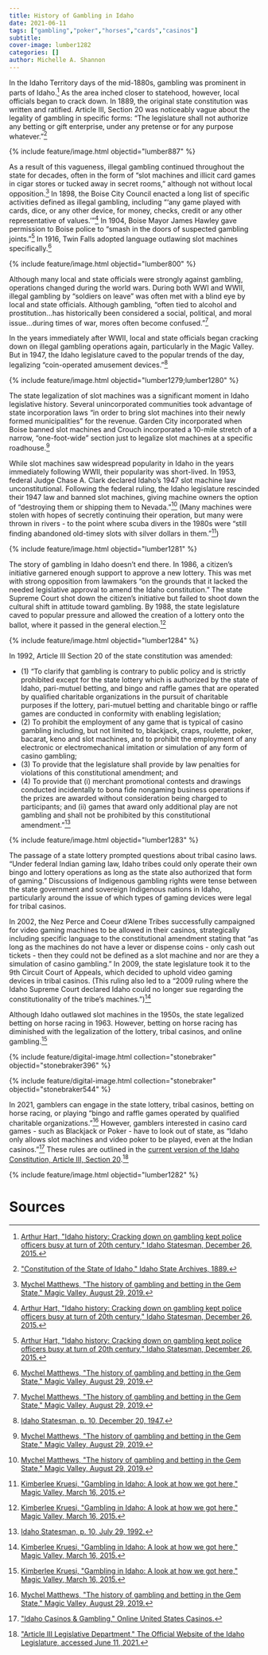 ```yaml
---
title: History of Gambling in Idaho
date: 2021-06-11
tags: ["gambling","poker","horses","cards","casinos"]
subtitle: 
cover-image: lumber1282
categories: []
author: Michelle A. Shannon
---
```


In the Idaho Territory days of the mid-1880s, gambling was prominent in parts of Idaho.[^1] As the area inched closer to statehood, however, local officials began to crack down. In 1889, the original state constitution was written and ratified. Article III, Section 20 was noticeably vague about the legality of gambling in specific forms: “The legislature shall not authorize any betting or gift enterprise, under any pretense or for any purpose whatever.”[^2]

{% include feature/image.html objectid="lumber887" %}

As a result of this vagueness, illegal gambling continued throughout the state for decades, often in the form of “slot machines and illicit card games in cigar stores or tucked away in secret rooms,” although not without local opposition.[^3] In 1898, the Boise City Council enacted a long list of specific activities defined as illegal gambling, including “‘any game played with cards, dice, or any other device, for money, checks, credit or any other representative of values.’”[^4] In 1904, Boise Mayor James Hawley gave permission to Boise police to “smash in the doors of suspected gambling joints.”[^5] In 1916, Twin Falls adopted language outlawing slot machines specifically.[^6]

{% include feature/image.html objectid="lumber800" %}

Although many local and state officials were strongly against gambling, operations changed during the world wars. During both WWI and WWII, illegal gambling by “soldiers on leave” was often met with a blind eye by local and state officials. Although gambling, “often tied to alcohol and prostitution...has historically been considered a social, political, and moral issue...during times of war, mores often become confused.”[^7]

In the years immediately after WWII, local and state officials began cracking down on illegal gambling operations again, particularly in the Magic Valley. But in 1947, the Idaho legislature caved to the popular trends of the day, legalizing “coin-operated amusement devices.”[^8]

{% include feature/image.html objectid="lumber1279;lumber1280" %}

The state legalization of slot machines was a significant moment in Idaho legislative history. Several unincorporated communities took advantage of state incorporation laws “in order to bring slot machines into their newly formed municipalities” for the revenue. Garden City incorporated when Boise banned slot machines and Crouch incorporated a 10-mile stretch of a narrow, “one-foot-wide” section just to legalize slot machines at a specific roadhouse.[^9]

While slot machines saw widespread popularity in Idaho in the years immediately following WWII, their popularity was short-lived. In 1953, federal Judge Chase A. Clark declared Idaho’s 1947 slot machine law unconstitutional. Following the federal ruling, the Idaho legislature rescinded their 1947 law and banned slot machines, giving machine owners the option of “destroying them or shipping them to Nevada.”[^10] (Many machines were stolen with hopes of secretly continuing their operation, but many were thrown in rivers - to the point where scuba divers in the 1980s were “still finding abandoned old-timey slots with silver dollars in them.”[^11])

{% include feature/image.html objectid="lumber1281" %}

The story of gambling in Idaho doesn’t end there. In 1986, a citizen’s initiative garnered enough support to approve a new lottery. This was met with strong opposition from lawmakers “on the grounds that it lacked the needed legislative approval to amend the Idaho constitution.” The state Supreme Court shot down the citizen’s initiative but failed to shoot down the cultural shift in attitude toward gambling. By 1988, the state legislature caved to popular pressure and allowed the creation of a lottery onto the ballot, where it passed in the general election.[^12]

{% include feature/image.html objectid="lumber1284" %}

In 1992, Article III Section 20 of the state constitution was amended:
- (1) “To clarify that gambling is contrary to public policy and is strictly prohibited except for the state lottery which is authorized by the state of Idaho, pari-mutuel betting, and bingo and raffle games that are operated by qualified charitable organizations in the pursuit of charitable purposes if the lottery, pari-mutuel betting and charitable bingo or raffle games are conducted in conformity with enabling legislation;
- (2) To prohibit the employment of any game that is typical of casino gambling including, but not limited to, blackjack, craps, roulette, poker, bacarat, keno and slot machines, and to prohibit the employment of any electronic or electromechanical imitation or simulation of any form of casino gambling;
- (3) To provide that the legislature shall provide by law penalties for violations of this constitutional amendment; and
- (4) To provide that (i) merchant promotional contests and drawings conducted incidentally to bona fide nongaming business operations if the prizes are awarded without consideration being charged to participants; and (ii) games that award only additional play are not gambling and shall not be prohibited by this constitutional amendment.”[^13]

{% include feature/image.html objectid="lumber1283" %}

The passage of a state lottery prompted questions about tribal casino laws. “Under federal Indian gaming law, Idaho tribes could only operate their own bingo and lottery operations as long as the state also authorized that form of gaming.” Discussions of Indigenous gambling rights were tense between the state government and sovereign Indigenous nations in Idaho, particularly around the issue of which types of gaming devices were legal for tribal casinos. 

In 2002, the Nez Perce and Coeur d’Alene Tribes successfully campaigned for video gaming machines to be allowed in their casinos, strategically including specific language to the constitutional amendment stating that “as long as the machines do not have a lever or dispense coins - only cash out tickets - then they could not be defined as a slot machine and nor are they a simulation of casino gambling.” In 2009, the state legislature took it to the 9th Circuit Court of Appeals, which decided to uphold video gaming devices in tribal casinos. (This ruling also led to a “2009 ruling where the Idaho Supreme Court declared Idaho could no longer sue regarding the constitutionality of the tribe’s machines.”)[^14]

Although Idaho outlawed slot machines in the 1950s, the state legalized betting on horse racing in 1963. However, betting on horse racing has diminished with the legalization of the lottery, tribal casinos, and online gambling.[^15]

{% include feature/digital-image.html collection="stonebraker" objectid="stonebraker396" %}

{% include feature/digital-image.html collection="stonebraker" objectid="stonebraker544" %}

In 2021, gamblers can engage in the state lottery, tribal casinos, betting on horse racing, or playing “bingo and raffle games operated by qualified charitable organizations.”[^16] However, gamblers interested in casino card games - such as Blackjack or Poker - have to look out of state, as “Idaho only allows slot machines and video poker to be played, even at the Indian casinos.”[^17] These rules are outlined in the [current version of the Idaho Constitution, Article III, Section 20](https://legislature.idaho.gov/statutesrules/idconst/artiii/sect20/).[^18]

{% include feature/image.html objectid="lumber1282" %}


# Sources

[^1]: [Arthur Hart, "Idaho history: Cracking down on gambling kept police officers busy at turn of 20th century," Idaho Statesman, December 26, 2015.](https://www.idahostatesman.com/news/local/article51719090.html)

[^2]: ["Constitution of the State of Idaho," Idaho State Archives, 1889.](https://idahohistory.contentdm.oclc.org/digital/collection/p16281coll38/id/559/rec/1)

[^3]: [Mychel Matthews, "The history of gambling and betting in the Gem State," Magic Valley, August 29, 2019.](https://magicvalley.com/news/local/the-history-of-gambling-and-betting-in-the-gem-state/article_74e1998f-b82d-5e94-9263-5be90b5a7df8.html)

[^4]: [Arthur Hart, "Idaho history: Cracking down on gambling kept police officers busy at turn of 20th century," Idaho Statesman, December 26, 2015.](https://www.idahostatesman.com/news/local/article51719090.html)

[^5]: [Arthur Hart, "Idaho history: Cracking down on gambling kept police officers busy at turn of 20th century," Idaho Statesman, December 26, 2015.](https://www.idahostatesman.com/news/local/article51719090.html)

[^6]: [Mychel Matthews, "The history of gambling and betting in the Gem State," Magic Valley, August 29, 2019.](https://magicvalley.com/news/local/the-history-of-gambling-and-betting-in-the-gem-state/article_74e1998f-b82d-5e94-9263-5be90b5a7df8.html)

[^7]: [Mychel Matthews, "The history of gambling and betting in the Gem State," Magic Valley, August 29, 2019.](https://magicvalley.com/news/local/the-history-of-gambling-and-betting-in-the-gem-state/article_74e1998f-b82d-5e94-9263-5be90b5a7df8.html)

[^8]: [Idaho Statesman, p. 10, December 20, 1947.](https://infoweb-newsbank-com.uidaho.idm.oclc.org/apps/news/openurl?ctx_ver=z39.88-2004&rft_id=info%3Asid/infoweb.newsbank.com&svc_dat=AMNEWS&req_dat=29250C9388694CD885C6DCB22A43B157&rft_val_format=info%3Aofi/fmt%3Akev%3Amtx%3Actx&rft_dat=document_id%3Aimage%252Fv2%253A114CF38DF1A90B10%2540EANX-14F8E1392A2C319C%25402432540-14F8470069EC5071%25409-14F8470069EC5071%2540/hlterms%3A%2522amusement%2520devices%2522)

[^9]: [Mychel Matthews, "The history of gambling and betting in the Gem State," Magic Valley, August 29, 2019.](https://magicvalley.com/news/local/the-history-of-gambling-and-betting-in-the-gem-state/article_74e1998f-b82d-5e94-9263-5be90b5a7df8.html)

[^10]: [Mychel Matthews, "The history of gambling and betting in the Gem State," Magic Valley, August 29, 2019.](https://magicvalley.com/news/local/the-history-of-gambling-and-betting-in-the-gem-state/article_74e1998f-b82d-5e94-9263-5be90b5a7df8.html)

[^11]: [Kimberlee Kruesi, "Gambling in Idaho: A look at how we got here," Magic Valley, March 16, 2015.](https://magicvalley.com/news/local/govt-and-politics/gambling-in-idaho-a-look-at-how-we-got-here/article_307079e2-cbf6-11e4-ae35-23228b61e240.html)

[^12]: [Kimberlee Kruesi, "Gambling in Idaho: A look at how we got here," Magic Valley, March 16, 2015.](https://magicvalley.com/news/local/govt-and-politics/gambling-in-idaho-a-look-at-how-we-got-here/article_307079e2-cbf6-11e4-ae35-23228b61e240.html)

[^13]: [Idaho Statesman, p. 10, July 29, 1992.](https://infoweb-newsbank-com.uidaho.idm.oclc.org/apps/news/openurl?ctx_ver=z39.88-2004&rft_id=info%3Asid/infoweb.newsbank.com&svc_dat=AMNEWS&req_dat=29250C9388694CD885C6DCB22A43B157&rft_val_format=info%3Aofi/fmt%3Akev%3Amtx%3Actx&rft_dat=document_id%3Aimage%252Fv2%253A114CF38DF1A90B10%2540EANX-169A426998F6DBA0%25402448833-1699D55546C2A357%25409-1699D55546C2A357%2540/hlterms%3A%2522Gambling%2520is%2520contrary%2520to%2520public%2520policy%2522)

[^14]: [Kimberlee Kruesi, "Gambling in Idaho: A look at how we got here," Magic Valley, March 16, 2015.](https://magicvalley.com/news/local/govt-and-politics/gambling-in-idaho-a-look-at-how-we-got-here/article_307079e2-cbf6-11e4-ae35-23228b61e240.html)

[^15]: [Kimberlee Kruesi, "Gambling in Idaho: A look at how we got here," Magic Valley, March 16, 2015.](https://magicvalley.com/news/local/govt-and-politics/gambling-in-idaho-a-look-at-how-we-got-here/article_307079e2-cbf6-11e4-ae35-23228b61e240.html)

[^16]: [Mychel Matthews, "The history of gambling and betting in the Gem State," Magic Valley, August 29, 2019.](https://magicvalley.com/news/local/the-history-of-gambling-and-betting-in-the-gem-state/article_74e1998f-b82d-5e94-9263-5be90b5a7df8.html)

[^17]: ["Idaho Casinos & Gambling," Online United States Casinos.](https://www.onlineunitedstatescasinos.com/states/idaho-gambling/)

[^18]: ["Article III Legislative Department," The Official Website of the Idaho Legislature, accessed June 11, 2021.](https://legislature.idaho.gov/statutesrules/idconst/artiii/sect20/)